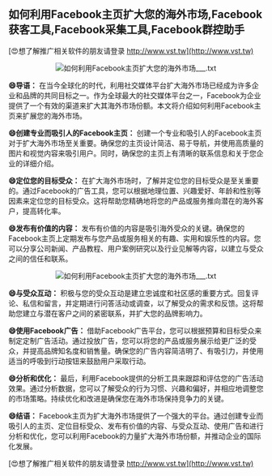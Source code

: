 ## **如何利用Facebook主页扩大您的海外市场,Facebook获客工具,Facebook采集工具,Facebook群控助手**

[😍想了解推广相关软件的朋友请登录 http://www.vst.tw](http://www.vst.tw)

 <center><img src="https://vst.tw/MP4/tuiguang/png/2.png" alt="如何利用Facebook主页扩大您的海外市场___.txt"></center>

**😄导语：**
在当今全球化的时代，利用社交媒体平台扩大海外市场已经成为许多企业和品牌的共同目标之一。作为全球最大的社交媒体平台之一，Facebook为企业提供了一个有效的渠道来扩大其海外市场份额。本文将介绍如何利用Facebook主页来扩展您的海外市场。

**😄创建专业而吸引人的Facebook主页：**
创建一个专业和吸引人的Facebook主页对于扩大海外市场至关重要。确保您的主页设计简洁、易于导航，并使用高质量的图片和视觉内容来吸引用户。同时，确保您的主页上有清晰的联系信息和关于您企业的详细介绍。

**😄定位您的目标受众：**
在扩大海外市场时，了解并定位您的目标受众是至关重要的。通过Facebook的广告工具，您可以根据地理位置、兴趣爱好、年龄和性别等因素来定位您的目标受众。这将帮助您精确地将您的产品或服务推向潜在的海外客户，提高转化率。

**😄发布有价值的内容：**
发布有价值的内容是吸引海外受众的关键。确保您的Facebook主页上定期发布与您产品或服务相关的有趣、实用和娱乐性的内容。您可以分享公司新闻、产品教程、用户案例研究以及行业见解等内容，以建立与受众之间的信任和联系。

 <center><img src="https://vst.tw/MP4/tuiguang/png/7.png" alt="如何利用Facebook主页扩大您的海外市场___.txt"></center>

**😄与受众互动：**
积极与您的受众互动是建立忠诚度和社区感的重要方式。回复评论、私信和留言，并定期进行问答活动或调查，以了解受众的需求和反馈。这将帮助您建立与潜在客户之间的紧密联系，并扩大您的品牌影响力。

**😄使用Facebook广告：**
借助Facebook广告平台，您可以根据预算和目标受众来制定定制广告活动。通过投放广告，您可以将您的产品或服务展示给更广泛的受众，并提高品牌知名度和销售量。确保您的广告内容简洁明了、有吸引力，并使用适当的呼吸到行动按钮来鼓励用户采取行动。

**😄分析和优化：**
最后，利用Facebook提供的分析工具来跟踪和评估您的广告活动效果。通过分析数据，您可以了解受众的行为习惯、兴趣和偏好，并相应地调整您的市场策略。持续优化和改进是确保您在海外市场保持竞争力的关键。

**😄结语：**
Facebook主页为扩大海外市场提供了一个强大的平台。通过创建专业而吸引人的主页、定位目标受众、发布有价值的内容、与受众互动、使用广告和进行分析和优化，您可以利用Facebook的力量扩大海外市场份额，并推动企业的国际化发展。

[😍想了解推广相关软件的朋友请登录 http://www.vst.tw](http://www.vst.tw)



